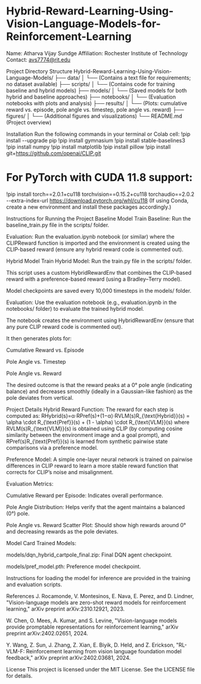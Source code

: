 # Hybrid-Reward-Learning-Using-Vision-Language-Models-for-Reinforcement-Learning

Name: Atharva Vijay Sundge
 Affiliation: Rochester Institute of Technology
 Contact: avs7774@rit.edu

Project Directory Structure
Hybrid-Reward-Learning-Using-Vision-Language-Models/
├── data/
│   └── (Contains a text file for requirements; no dataset available)
├── scripts/
│   └── (Contains code for training baseline and hybrid models)
├── models/
│   └── (Saved models for both hybrid and baseline approaches)
├── notebooks/
│   └── (Evaluation notebooks with plots and analysis)
├── results/
│   └── (Plots: cumulative reward vs. episode, pole angle vs. timestep, pole angle vs. reward)
├── figures/
│   └── (Additional figures and visualizations)
└── README.md
    (Project overview)

Installation
Run the following commands in your terminal or Colab cell:
!pip install --upgrade pip
!pip install gymnasium
!pip install stable-baselines3
!pip install numpy
!pip install matplotlib
!pip install pillow
!pip install git+https://github.com/openai/CLIP.git

# For PyTorch with CUDA 11.8 support:
!pip install torch==2.0.1+cu118 torchvision==0.15.2+cu118 torchaudio==2.0.2 --extra-index-url https://download.pytorch.org/whl/cu118
(If using Conda, create a new environment and install these packages accordingly.)

Instructions for Running the Project
Baseline Model
Train Baseline:
 Run the baseline_train.py file in the scripts/ folder.


Evaluation:
 Run the evaluation.ipynb notebook (or similar) where the CLIPReward function is imported and the environment is created using the CLIP-based reward (ensure any hybrid reward code is commented out).


Hybrid Model
Train Hybrid Model:
 Run the train.py file in the scripts/ folder.


This script uses a custom HybridRewardEnv that combines the CLIP-based reward with a preference-based reward (using a Bradley–Terry model).


Model checkpoints are saved every 10,000 timesteps in the models/ folder.


Evaluation:
 Use the evaluation notebook (e.g., evaluation.ipynb in the notebooks/ folder) to evaluate the trained hybrid model.


The notebook creates the environment using HybridRewardEnv (ensure that any pure CLIP reward code is commented out).


It then generates plots for:


Cumulative Reward vs. Episode


Pole Angle vs. Timestep


Pole Angle vs. Reward


The desired outcome is that the reward peaks at a 0° pole angle (indicating balance) and decreases smoothly (ideally in a Gaussian-like fashion) as the pole deviates from vertical.



Project Details
Hybrid Reward Function:
 The reward for each step is computed as:
 RHybrid(s)=α⋅RPref(s)+(1−α)⋅RVLM(s)R_{\text{Hybrid}}(s) = \alpha \cdot R_{\text{Pref}}(s) + (1 - \alpha) \cdot R_{\text{VLM}}(s)
 where RVLM(s)R_{\text{VLM}}(s) is obtained using CLIP (by computing cosine similarity between the environment image and a goal prompt), and RPref(s)R_{\text{Pref}}(s) is learned from synthetic pairwise state comparisons via a preference model.


Preference Model:
 A simple one-layer neural network is trained on pairwise differences in CLIP reward to learn a more stable reward function that corrects for CLIP’s noise and misalignment.


Evaluation Metrics:


Cumulative Reward per Episode: Indicates overall performance.


Pole Angle Distribution: Helps verify that the agent maintains a balanced (0°) pole.


Pole Angle vs. Reward Scatter Plot: Should show high rewards around 0° and decreasing rewards as the pole deviates.



Model Card
Trained Models:


models/dqn_hybrid_cartpole_final.zip: Final DQN agent checkpoint.


models/pref_model.pth: Preference model checkpoint.


Instructions for loading the model for inference are provided in the training and evaluation scripts.

References
J. Rocamonde, V. Montesinos, E. Nava, E. Perez, and D. Lindner, "Vision-language models are zero-shot reward models for reinforcement learning," arXiv preprint arXiv:2310.12921, 2023.


W. Chen, O. Mees, A. Kumar, and S. Levine, "Vision-language models provide promptable representations for reinforcement learning," arXiv preprint arXiv:2402.02651, 2024.


Y. Wang, Z. Sun, J. Zhang, Z. Xian, E. Biyik, D. Held, and Z. Erickson, "RL-VLM-F: Reinforcement learning from vision language foundation model feedback," arXiv preprint arXiv:2402.03681, 2024.



License
This project is licensed under the MIT License. See the LICENSE file for details.



